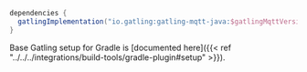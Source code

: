 ```gradle
dependencies {
  gatlingImplementation("io.gatling:gatling-mqtt-java:$gatlingMqttVersion")
}
```

Base Gatling setup for Gradle is [documented here]({{< ref "../../../integrations/build-tools/gradle-plugin#setup" >}}).

